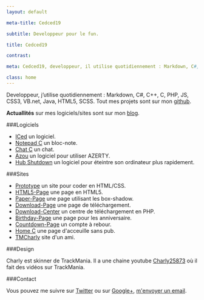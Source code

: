 ```yaml
---
layout: default

meta-title: Cedced19

subtitle: Developpeur pour le fun.

title: Cedced19

contrast:

meta: Cedced19, developpeur, il utilise quotidiennement : Markdown, C#, C++, C, PHP, JS, CSS3, VB.net, Java, HTML5, SCSS.

class: home
---
```


Developpeur, j’utilise quotidiennement : Markdown, C#, C++, C, PHP, JS, CSS3, VB.net, Java, HTML5, SCSS.
Tout mes projets sont sur mon [github](https://github.com/cedced19/).

**Actuallités** sur mes logiciels/sites sont sur mon [blog](http://cedced19.github.io/blog/). 

###Logiciels

* [ICed](http://cedced19.github.io/iced/) un logiciel.
* [Notepad C](http://cedced19.github.io/notepad/) un bloc-note.
* [Chat C](http://cedced19.github.io/chat/) un chat.
* [Azou](http://cedced19.github.io/azou/) un logiciel pour utiliser AZERTY.
* [Hub Shutdown](http://cedced19.github.io/hubshutdown/) un logiciel pour éteintre son ordinateur plus rapidement.


###Sites

* [Prototype](http://cedced19.github.io/proto/) un site pour coder en HTML/CSS.
* [HTML5-Page](http://cedced19.github.io/demo/html5-page/) une page en HTML5.
* [Paper-Page](http://cedced19.github.io/demo/paper-page/) une page utilisant les box-shadow.
* [Download-Page](http://cedced19.github.io/demo/download-page/) une page de téléchargement.
* [Download-Center](https://github.com/cedced19/Download-Center/) un centre de téléchargement en PHP.
* [Birthday-Page](http://cedced19.github.io/demo/birthday-page/) une page pour les anniversaire.
* [Countdown-Page](http://cedced19.github.io/demo/countdown-page/) un compte à rebour.
* [Home C](http://cedced19.github.io/home/) une page d'acceuille sans pub.
* [TMCharly](http://tmcharly.github.io/) site d'un ami.

###Design

Charly est skinner de TrackMania. Il a une chaine youtube [Charly25873](https://www.youtube.com/channel/UCOmStS_lSNYu9iudht0mrwQ) où il fait des vidéos sur TrackMania.

###Contact

Vous pouvez me suivre sur [Twitter](https://twitter.com/cedced19) ou sur [Google+](https://plus.google.com/u/0/b/104855167193751168501/104855167193751168501/posts), [m'envoyer un email](mailto:cedced19@gmail.com).

